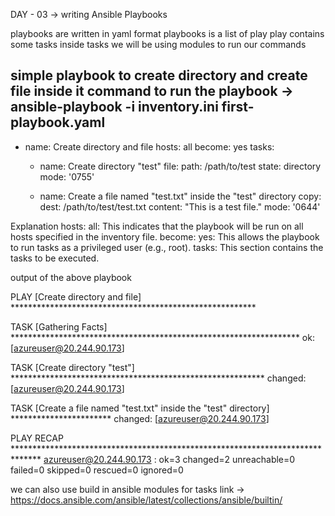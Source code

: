 DAY - 03 -> writing Ansible Playbooks

playbooks are written in yaml format 
playbooks is a list of play
play contains some tasks
inside tasks we will be using modules to run our commands

simple playbook to create directory and create file inside it 
command to run the playbook -> ansible-playbook -i inventory.ini first-playbook.yaml
---
- name: Create directory and file
  hosts: all
  become: yes
  tasks:
    - name: Create directory "test"
      file:
        path: /path/to/test
        state: directory
        mode: '0755'

    - name: Create a file named "test.txt" inside the "test" directory
      copy:
        dest: /path/to/test/test.txt
        content: "This is a test file."
        mode: '0644'


Explanation
hosts: all: This indicates that the playbook will be run on all hosts specified in the inventory file.
become: yes: This allows the playbook to run tasks as a privileged user (e.g., root).
tasks: This section contains the tasks to be executed.

output of the above playbook 

PLAY [Create directory and file] ********************************************************

TASK [Gathering Facts] ******************************************************************
ok: [azureuser@20.244.90.173]

TASK [Create directory "test"] **********************************************************
changed: [azureuser@20.244.90.173]

TASK [Create a file named "test.txt" inside the "test" directory] ***********************
changed: [azureuser@20.244.90.173]

PLAY RECAP ******************************************************************************
azureuser@20.244.90.173    : ok=3    changed=2    unreachable=0    failed=0    skipped=0    rescued=0    ignored=0   


we can also use build in ansible modules for tasks
link -> https://docs.ansible.com/ansible/latest/collections/ansible/builtin/
